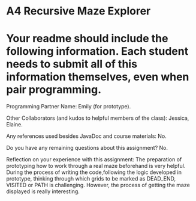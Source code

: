 # A4 Recursive Maze Explorer

# Your readme should include the following information. Each student needs to submit all of this information themselves, even when pair programming. 

Programming Partner Name: Emily (for prototype).

Other Collaborators (and kudos to helpful members of the class): Jessica, Elaine.

Any references used besides JavaDoc and course materials: No.

Do you have any remaining questions about this assignment? No.

Reflection on your experience with this assignment:
The preparation of prototyping how to work through a real maze beforehand is very helpful. During the process of writing the code,following the logic developed in prototype, thinking through which grids to be marked as DEAD_END, VISITED or PATH is challenging. However, the process of getting the maze displayed is really interesting.